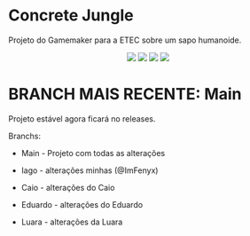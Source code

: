 # Concrete Jungle
Projeto do Gamemaker para a ETEC sobre um sapo humanoide.
<div align="center">
<img src="https://img.shields.io/github/commit-activity/w/ImFenyx/ConcreteJungle-GameEtec?&label=Altera%C3%A7%C3%B5es%20por%20semana&color=purple">
<img src="https://img.shields.io/github/created-at/ImFenyx/ConcreteJungle-GameEtec?&label=Criado%20em&color=purple">
<img src="https://img.shields.io/github/last-commit/ImFenyx/ConcreteJungle-GameEtec?&label=%C3%9Altima%20altera%C3%A7%C3%A3o&color=purple">
<img src="https://img.shields.io/github/repo-size/ImFenyx/ConcreteJungle-GameEtec?&label=Tamanho%20do%20Reposit%C3%B3rio&color=purple">
</div>

# BRANCH MAIS RECENTE: Main

Projeto estável agora ficará no releases.

  Branchs:
- Main - Projeto com todas as alterações

- Iago - alterações minhas (@ImFenyx)

- Caio - alterações do Caio

- Eduardo - alterações do Eduardo

- Luara - alterações da Luara
